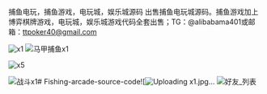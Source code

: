 捕鱼电玩，捕鱼游戏，电玩城，娱乐城源码
出售捕鱼电玩城源码。捕鱼游戏加上博弈棋牌游戏，电玩城，娱乐城游戏代码全套出售；TG：@alibabama401或邮箱：ttpoker40@gmail.com

![x1](https://github.com/user-attachments/assets/f189a51f-82fa-4127-b612-699f1a01b72e)
![马甲捕鱼x1](https://github.com/user-attachments/assets/416feef3-dadb-454d-90ba-b84ebc2655b1)

![x5](https://github.com/user-attachments/assets/9ca87f61-340c-40cc-8539-94608f6f1c7c)

![战斗x1](https://github.com/user-attachments/assets/1d1d4992-fb4c-4e93-973a-505b074e014a)# Fishing-arcade-source-code![![Uploading x1.jpg…]()
![好友_列表](https://github.com/user-attachments/assets/3ba3e498-1430-4f80-aa9a-351a13d55e75)
